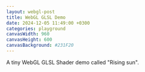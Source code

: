 ```yaml
---
layout: webgl-post
title: WebGL GLSL Demo
date: 2024-12-05 11:49:00 +0300
categories: playground
canvasWidth: 960
canvasHeight: 600
canvasBackground: #231F20
---
```


A tiny WebGL GLSL Shader demo called "Rising sun".